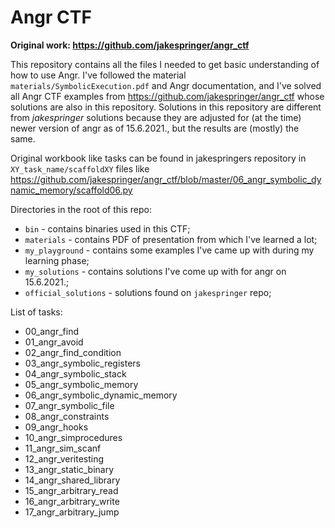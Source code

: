 # Angr CTF

**Original work: https://github.com/jakespringer/angr_ctf**

This repository contains all the files I needed to get basic understanding of how to use Angr. I've followed the material `materials/SymbolicExecution.pdf` and Angr documentation, and I've solved all Angr CTF examples from https://github.com/jakespringer/angr_ctf whose solutions are also in this repository. Solutions in this repository are different from _jakespringer_ solutions because they are adjusted for (at the time) newer version of angr as of 15.6.2021., but the results are (mostly) the same.

Original workbook like tasks can be found in jakespringers repository in `XY_task_name/scaffoldXY` files like  https://github.com/jakespringer/angr_ctf/blob/master/06_angr_symbolic_dynamic_memory/scaffold06.py

Directories in the root of this repo:
 - `bin` - contains binaries used in this CTF;
 - `materials` - contains PDF of presentation from which I've learned a lot;
 - `my_playground` - contains some examples I've came up with during my learning phase;
 - `my_solutions` - contains solutions I've come up with for angr on 15.6.2021.;
 - `official_solutions` - solutions found on `jakespringer` repo;


List of tasks:
 - 00_angr_find
 - 01_angr_avoid
 - 02_angr_find_condition
 - 03_angr_symbolic_registers
 - 04_angr_symbolic_stack
 - 05_angr_symbolic_memory
 - 06_angr_symbolic_dynamic_memory
 - 07_angr_symbolic_file
 - 08_angr_constraints
 - 09_angr_hooks
 - 10_angr_simprocedures
 - 11_angr_sim_scanf
 - 12_angr_veritesting
 - 13_angr_static_binary
 - 14_angr_shared_library
 - 15_angr_arbitrary_read
 - 16_angr_arbitrary_write
 - 17_angr_arbitrary_jump
